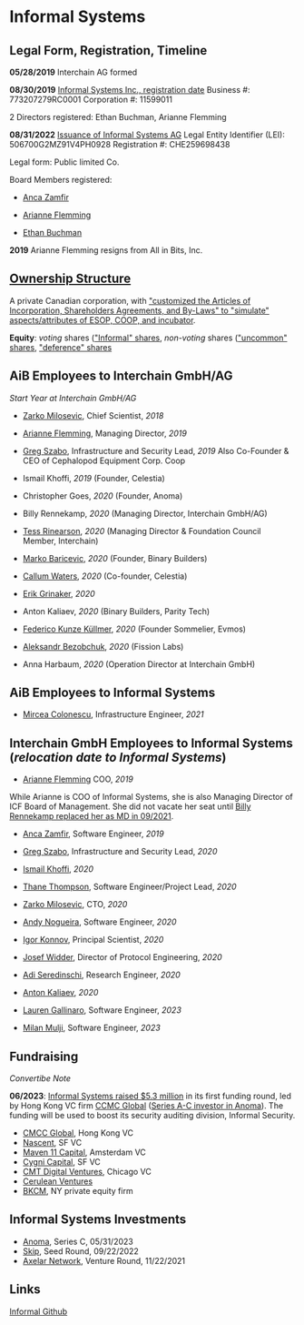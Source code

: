 # Informal Systems

## Legal Form, Registration, Timeline

**05/28/2019** 
Interchain AG formed 

**08/30/2019** 
[Informal Systems Inc., registration date](https://github.com/gaiaus/ICF/blob/main/investigations/informal_systems/InformalSystems_AG.md)
Business #: 773207279RC0001
Corporation #: 11599011

2 Directors registered: Ethan Buchman, Arianne Flemming

**08/31/2022**
[Issuance of Informal Systems AG](https://github.com/gaiaus/ICF/blob/main/investigations/informal_systems/InformalSystems_AG.md)
Legal Entity Identifier (LEI): 506700G2MZ91V4PH0928
Registration #: CHE259698438

Legal form: Public limited Co. 

Board Members registered:
* [Anca Zamfir](https://www.linkedin.com/in/anca-zamfir-6508a3/)

* [Arianne Flemming](https://www.linkedin.com/in/arianneflemming/)

* [Ethan Buchman](https://www.linkedin.com/in/ethan-buchman-10b34944/?originalSubdomain=ca)

**2019**
Arianne Flemming resigns from All in Bits, Inc.

## [Ownership Structure](https://github.com/MinYan10/ICF/edit/main/investigations/informal_systems/ownership_structure.md)
A private Canadian corporation, with ["customized the Articles of Incorporation, Shareholders Agreements, and By-Laws" to "simulate" aspects/attributes of ESOP, COOP, and incubator](https://informal.systems/blog/informal-owners). 

**Equity**: *voting* shares (["Informal" shares](https://github.com/gaiaus/ICF/blob/main/investigations/informal_systems/ownership_structure.md#informal-systems-ownership-structure), *non-voting* shares (["uncommon" shares](https://github.com/gaiaus/ICF/blob/main/investigations/informal_systems/ownership_structure.md), ["deference" shares](https://github.com/gaiaus/ICF/blob/main/investigations/informal_systems/ownership_structure.md)

## AiB Employees to Interchain GmbH/AG
*Start Year at Interchain GmbH/AG*

- [Zarko Milosevic](https://www.linkedin.com/in/zarko-milosevic-8a87375/), Chief Scientist, *2018*

- [Arianne Flemming](https://www.linkedin.com/in/arianneflemming/), Managing Director, *2019*

- [Greg Szabo](https://www.linkedin.com/in/gergelymszabo/), Infrastructure and Security Lead, *2019*
Also Co-Founder & CEO of Cephalopod Equipment Corp. Coop

- Ismail Khoffi, *2019* (Founder, Celestia)

- Christopher Goes, *2020*  (Founder, Anoma)

- Billy Rennekamp, *2020* (Managing Director, Interchain GmbH/AG)

- [Tess Rinearson](https://www.linkedin.com/in/temiri/), *2020* (Managing Director & Foundation Council Member, Interchain)

- [Marko Baricevic](https://www.linkedin.com/in/marko-baricevic-ab0b49214/), *2020* (Founder, Binary Builders)

- [Callum Waters](https://www.linkedin.com/in/callum-waters-4b78951a2/), *2020* (Co-founder, Celestia)

- [Erik Grinaker](https://www.linkedin.com/in/erikgrinaker/), *2020*

- Anton Kaliaev, *2020* (Binary Builders, Parity Tech)

- [Federico Kunze Küllmer](https://www.linkedin.com/in/fekunze/), *2020* (Founder Sommelier, Evmos)

- [Aleksandr Bezobchuk](https://www.linkedin.com/in/alexanderbezobchuk/), *2020* (Fission Labs)

- Anna Harbaum, *2020* (Operation Director at Interchain GmbH)


## AiB Employees to Informal Systems 

- [Mircea Colonescu](https://www.linkedin.com/in/mircea-colonescu-105b80a/), Infrastructure Engineer, *2021*


## Interchain GmbH Employees to Informal Systems (*relocation date to Informal Systems*)

- [Arianne Flemming](https://www.linkedin.com/in/arianneflemming/) COO, *2019*

While Arianne is COO of Informal Systems, she is also Managing Director of ICF Board of Management. She did not vacate her seat until [Billy Rennekamp replaced her as MD in 09/2021](https://github.com/MinYan10/ICF/blob/main/aktiengesellschaft%20(AG)/AG_guidance.md). 

- [Anca Zamfir](https://www.linkedin.com/in/anca-zamfir-6508a3/), Software Engineer, *2019*

- [Greg Szabo](https://www.linkedin.com/in/gergelymszabo/), Infrastructure and Security Lead, *2020*

- [Ismail Khoffi](https://www.linkedin.com/in/ismailkhoffi/), *2020*

- [Thane Thompson](https://www.linkedin.com/in/thanethomson/), Software Engineer/Project Lead, *2020*

- [Zarko Milosevic](https://www.linkedin.com/in/zarko-milosevic-8a87375/), CTO, *2020*

- [Andy Nogueira](https://www.linkedin.com/in/andynogueira/), Software Engineer, *2020*

- [Igor Konnov](https://www.linkedin.com/in/igor-konnov-7683241/), Principal Scientist, *2020*

- [Josef Widder](https://www.linkedin.com/in/josef-widder/), Director of Protocol Engineering, *2020*

- [Adi Seredinschi](https://www.linkedin.com/in/seredinschi/?originalSubdomain=ch), Research Engineer, *2020*

- [Anton Kaliaev](https://www.linkedin.com/in/melekes/), *2020*

- [Lauren Gallinaro](https://www.linkedin.com/in/lgallinaro/), Software Engineer, *2023*

- [Milan Mulji](https://www.linkedin.com/in/milanmulji/), Software Engineer, *2023*


## Fundraising

*Convertibe Note*

**06/2023**: [Informal Systems raised $5.3 million](https://www.theblock.co/post/233451/informal-systems-funding-round) in its first funding round, led by Hong Kong VC firm [CCMC Global](https://www.cmcc.vc/) ([Series A-C investor in Anoma](https://www.crunchbase.com/organization/cmcc-global/recent_investments)). The funding will be used to boost its security auditing division, Informal Security.

* [CMCC Global](https://www.cmcc.vc/), Hong Kong VC 
* [Nascent](https://www.nascent.xyz/), SF VC
* [Maven 11 Capital](https://www.maven11.com/), Amsterdam VC
* [Cygni Capital](https://www.cbinsights.com/investor/cygni-capital), SF VC
* [CMT Digital Ventures](https://cmt.digital/), Chicago VC
* [Cerulean Ventures](https://cerulean.vc/)
* [BKCM](https://bkcm.co/), NY private equity firm


## Informal Systems Investments

* [Anoma](https://www.crunchbase.com/organization/anoma), Series C, 05/31/2023
* [Skip](https://www.crunchbase.com/organization/skip-4aaa), Seed Round, 09/22/2022
* [Axelar Network](https://www.crunchbase.com/organization/axelar-a039), Venture Round, 11/22/2021


## Links

[Informal Github](https://github.com/informalsystems)
